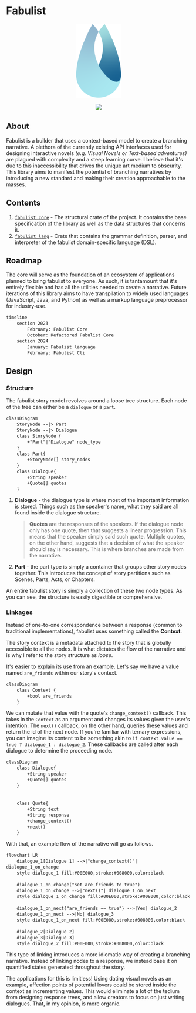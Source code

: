 # Fabulist

<p align="center">
    <img src="./assets/readme-logo.png" style="height:200px"/>
</p>
<p align="center">
    <img src="https://github.com/coreapostrophe/makinilya/actions/workflows/build.yml/badge.svg">
</p>

## About

Fabulist is a builder that uses a context-based model to create a branching narrative. A plethora of the currently existing API interfaces used for designing interactive novels *(e.g. Visual Novels or Text-based adventures)* are plagued with complexity and a steep learning curve. I believe that it's due to this inaccessibility that drives the unique art medium to obscurity. This library aims to manifest the potential of branching narratives by introducing a new standard and making their creation approachable to the masses.

## Contents

1. [`fabulist_core`](./packages/fabulist_core/) - The structural crate of the project. It contains the base specification of the library as well as the data structures that concerns it.
2. [`fabulist_lang`](./packages/fabulist_lang/) - Crate that contains the grammar definition, parser, and interpreter of the fabulist domain-specific language (DSL).

## Roadmap

The core will serve as the foundation of an ecosystem of applications planned to bring fabulist to everyone. As such, it is tantamount that it's entirely flexible and has all the utilities needed to create a narrative. Future iterations of this library aims to have transpilation to widely used languages (JavaScript, Java, and Python) as well as a markup language preprocessor for industry-use.

```mermaid
timeline
    section 2023
        February: Fabulist Core
        October: Refactored Fabulist Core
    section 2024
        January: Fabulist language
        February: Fabulist Cli
```

## Design

### Structure

The fabulist story model revolves around a loose tree structure. Each node of the tree can either be a `dialogue` or a `part`.

```mermaid
classDiagram
    StoryNode --|> Part
    StoryNode --|> Dialogue
    class StoryNode {
        +"Part"|"Dialogue" node_type
    }
    class Part{
        +StoryNode[] story_nodes
    }
    class Dialogue{
        +String speaker
        +Quote[] quotes
    }
```

1. **Dialogue** - the dialogue type is where most of the important information is stored. Things such as the speaker's name, what they said are all found inside the dialogue structure.

    > **Quotes** are the responses of the speakers. If the dialogue node only has one quote, then that suggests a linear progression. This means that the speaker simply said such quote. Multiple quotes, on the other hand, suggests that a decision of what the speaker should say is necessary. This is where branches are made from the narrative.

2. **Part** - the part type is simply a container that groups other story nodes together. This introduces the concept of story partitions such as Scenes, Parts, Acts, or Chapters.

An entire fabulist story is simply a collection of these two node types. As you can see, the structure is easily digestible or comprehensive.

### Linkages

Instead of one-to-one correspondence between a response (common to traditional implementations), fabulist uses something called the **Context**.

The story context is a metadata attached to the story that is globally accessible to all the nodes. It is what dictates the flow of the narrative and is why I refer to the story structure as *loose*.

It's easier to explain its use from an example. Let's say we have a value named `are_friends` within our story's context.

```mermaid
classDiagram
    class Context {
        +bool are_friends
    }
```

We can mutate that value with the quote's `change_context()` callback. This takes in the `Context` as an argument and changes its values given the user's intention. The `next()` callback, on the other hand, queries these values and return the id of the next node. If you're familiar with ternary expressions, you can imagine its content to be something akin to `if context.value == true ? dialogue_1 : dialogue_2`. These callbacks are called after each dialogue to determine the proceeding node.

```mermaid
classDiagram
    class Dialogue{
        +String speaker
        +Quote[] quotes
    }

    
    class Quote{
        +String text
        +String response
        +change_context()
        +next()
    }
```

With that, an example flow of the narrative will go as follows.

```mermaid
flowchart LR
    dialogue_1[Dialogue 1] -->|"change_context()"| dialogue_1_on_change
    style dialogue_1 fill:#00E000,stroke:#008000,color:black

    dialogue_1_on_change("set are_friends to true")
    dialogue_1_on_change -->|"next()"| dialogue_1_on_next
    style dialogue_1_on_change fill:#00E000,stroke:#008000,color:black

    dialogue_1_on_next{"are_friends == true"} -->|Yes| dialogue_2
    dialogue_1_on_next -->|No| dialogue_3
    style dialogue_1_on_next fill:#00E000,stroke:#008000,color:black

    dialogue_2[Dialogue 2]
    dialogue_3[Dialogue 3]
    style dialogue_2 fill:#00E000,stroke:#008000,color:black
```

This type of linking introduces a more idiomatic way of creating a branching narrative. Instead of linking nodes to a response, we instead base it on quantified states generated throughout the story.

The applications for this is limitless! Using dating visual novels as an example, affection points of potential lovers could be stored inside the context as incrementing values. This would eliminate a lot of the tedium from designing response trees, and allow creators to focus on just writing dialogues. That, in my opinion, is more organic.
